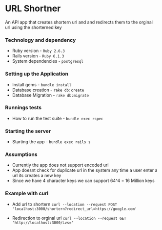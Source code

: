 # URL Shortner
  An API app that creates shortern url and and redirects them to the orginal url using the shorterned key
### Technology and dependency
  * Ruby version - `Ruby 2.6.3`
  * Rails version - `Ruby 6.1.3`
  * System dependencies - `postgresql`
### Setting up the Application
  * Install gems - `bundle install`
  * Database creation - `rake db:create`
  * Database Migration - `rake db:migrate`
### Runnings tests
  * How to run the test suite - `bundle exec rspec`
### Starting the server
  * Starting the app - `bundle exec rails s`

### Assumptions
  - Currently the app does not support encoded url
  - App doesnt check for duplicate url in the system any time a user enter a url its creates a new key
  - Since we have 4 character keys we can support 64^4 = 16 Million keys

### Example with curl
- Add url to shortern
  `curl --location --request POST 'localhost:3000/shortern?redirect_url=https://google.com'`

- Redirection to orginal url
    `curl --location --request GET 'http://localhost:3000/Lvs='`